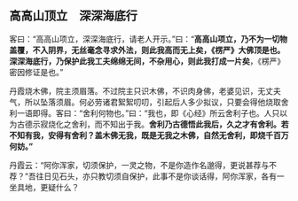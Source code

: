 ## 高高山顶立　深深海底行

客曰：“高高山项立，深深海底行，请老人开示。”曰：“**高高山项立，乃不为一切物盖覆，不入阴界，无丝毫念寻求外法，则此我高而无上矣，《楞严》大佛顶是也。深深海底行，乃保护此我工夫绵绵无间，不杂用心，则此我打成一片矣**，《楞严》密因修证是也。”

丹霞烧木佛，院主须眉落。不过院主只识木佛，不识肉身佛，老婆见识，无丈夫气，所以坠落须眉。何必劳诸君絮絮叨叨，引起后人多少拟议，只要会得他烧取舍利一语即得。客曰：“舍利何物也。”曰：“我也，即《心经》所云舍利子也。人只以为古德示寂烧化之舍利，而不知出于我。**舍利乃古德悟此我后，久之才有舍利。若不知有我，安得有舍利？盖木佛无我，既是无我之木佛，自然无舍利，即烧千百万何妨。”**

丹霞云：“阿你浑家，切须保护，一灵之物，不是你造作名邈得，更说甚荐与不荐？”吾往日见石头，亦只教切须自保护，此事不是你谈话得，阿你浑家，各有一坐具地，更疑什么？
